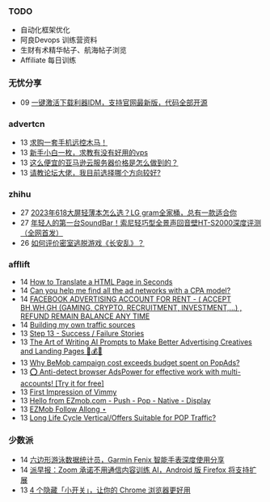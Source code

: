 ### TODO
-  自动化框架优化
-  阿良Devops 训练营资料
-  生财有术精华帖子、航海帖子浏览
-  Affiliate 每日训练

### 无忧分享
<!-- ruyo:START -->
-  09 [一键激活下载利器IDM，支持官网最新版，代码全部开源](https://51.ruyo.net/18451.html)<!-- ruyo:END -->

### advertcn
<!-- advertcn:START -->
-  13 [求购一套手机远控木马！](https://www.advertcn.com/forum.php?mod=viewthread&tid=111618)
-  13 [新手小白一枚，求教有没有好用的vps](https://www.advertcn.com/forum.php?mod=viewthread&tid=111616)
-  13 [这么便宜的亚马逊云服务器价格是怎么做到的？](https://www.advertcn.com/forum.php?mod=viewthread&tid=111615)
-  13 [请教论坛大佬，我目前选择哪个方向较好?](https://www.advertcn.com/forum.php?mod=viewthread&tid=111614)<!-- advertcn:END -->

### zhihu
<!-- zhihu:START -->
-  27 [2023年618大屏轻薄本怎么选？LG gram全家桶，总有一款适合你](http://zhuanlan.zhihu.com/p/632641888?utm_campaign=rss&utm_medium=rss&utm_source=rss&utm_content=title)
-  27 [年轻人的第一台SoundBar！索尼轻巧型全景声回音壁HT-S2000深度评测（全网首发）](http://zhuanlan.zhihu.com/p/630990296?utm_campaign=rss&utm_medium=rss&utm_source=rss&utm_content=title)
-  26 [如何评价密室逃脱游戏《长安乱》？](http://www.zhihu.com/question/563950552/answer/3045961312?utm_campaign=rss&utm_medium=rss&utm_source=rss&utm_content=title)<!-- zhihu:END -->

### afflift
<!-- afflift:START -->
-  14 [How to Translate a HTML Page in Seconds](https://afflift.com/f/threads/how-to-translate-a-html-page-in-seconds.11422/)
-  14 [Can you help me find all the ad networks with a CPA model?](https://afflift.com/f/threads/can-you-help-me-find-all-the-ad-networks-with-a-cpa-model.11448/)
-  14 [FACEBOOK ADVERTISING ACCOUNT FOR RENT - &lpar; ACCEPT BH,WH,GH &lpar;GAMING, CRYPTO, RECRUITMENT, INVESTMENT,...&rpar; , REFUND REMAIN BALANCE ANY TIME](https://afflift.com/f/threads/facebook-advertising-account-for-rent-accept-bh-wh-gh-gaming-crypto-recruitment-investment-refund-remain-balance-any-time.11161/)
-  14 [Building my own traffic sources](https://afflift.com/f/threads/building-my-own-traffic-sources.10721/)
-  13 [Step 13 - Success / Failure Stories](https://afflift.com/f/threads/step-13-success-failure-stories.7484/)
-  13 [The Art of Writing AI Prompts to Make Better Advertising Creatives and Landing Pages 🚀💰🤖](https://afflift.com/f/threads/the-art-of-writing-ai-prompts-to-make-better-advertising-creatives-and-landing-pages-%F0%9F%9A%80%F0%9F%92%B0%F0%9F%A4%96.10728/)
-  13 [Why BeMob campaign cost exceeds budget spent on PopAds?](https://afflift.com/f/threads/why-bemob-campaign-cost-exceeds-budget-spent-on-popads.11447/)
-  13 [⭕ Anti-detect browser AdsPower for effective work with multi-accounts! [Try it for free]](https://afflift.com/f/threads/%E2%AD%95-anti-detect-browser-adspower-for-effective-work-with-multi-accounts-try-it-for-free.8805/)
-  13 [First Impression of Vimmy](https://afflift.com/f/threads/first-impression-of-vimmy.10338/)
-  13 [Hello from EZmob.com - Push - Pop - Native - Display](https://afflift.com/f/threads/hello-from-ezmob-com-push-pop-native-display.1018/)
-  13 [EZMob Follow Allong ⋆](https://afflift.com/f/threads/ezmob-follow-allong-%E2%8B%86.11449/)
-  13 [Long Life Cycle Vertical/Offers Suitable for POP Traffic?](https://afflift.com/f/threads/long-life-cycle-vertical-offers-suitable-for-pop-traffic.11450/)<!-- afflift:END -->

### 少数派
<!-- sspai:START -->
-  14 [六边形游泳数据统计员，Garmin Fenix 智能手表深度使用分享](https://sspai.com/post/81215)
-  14 [派早报：Zoom 承诺不用通信内容训练 AI，Android 版 Firefox 将支持扩展](https://sspai.com/post/81988)
-  13 [4 个隐藏「小开关」，让你的 Chrome 浏览器更好用](https://sspai.com/post/81982)<!-- sspai:END -->
